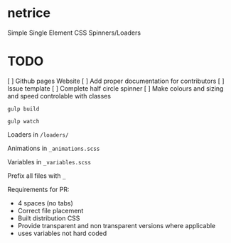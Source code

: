 # netrice
Simple Single Element CSS Spinners/Loaders

# TODO

[ ] Github pages Website
[ ] Add proper documentation for contributors
[ ] Issue template
[ ] Complete half circle spinner
[ ] Make colours and sizing and speed controlable with classes

`gulp build`

`gulp watch`

Loaders in `/loaders/`

Animations in `_animations.scss`

Variables in `_variables.scss`

Prefix all files with `_`

Requirements for PR:

- 4 spaces (no tabs)
- Correct file placement
- Built distribution CSS
- Provide transparent and non transparent versions where applicable
- uses variables not hard coded
